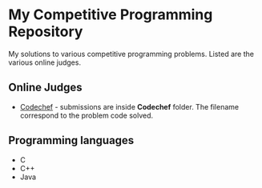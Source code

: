 My Competitive Programming Repository
=========

My solutions to various competitive programming problems. Listed are the various online judges. 


Online Judges
-----------

* [Codechef] - submissions are inside __Codechef__ folder. The filename correspond to the problem code solved.


Programming languages
-----------
 * C
 * C++
 * Java

[Codechef]:http://www.codechef.com/
